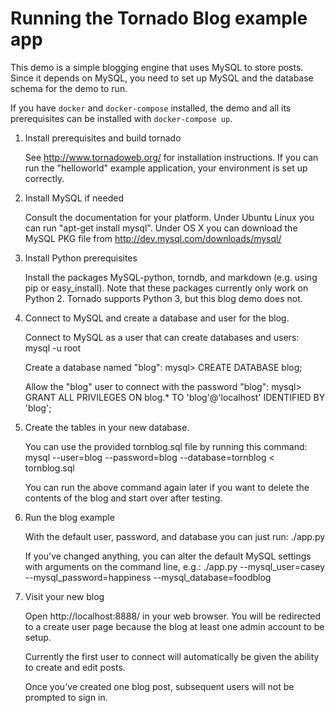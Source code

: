 Running the Tornado Blog example app
====================================
This demo is a simple blogging engine that uses MySQL to store posts. 
Since it depends on MySQL, you need to set up MySQL and the database 
schema for the demo to run.

If you have `docker` and `docker-compose` installed, the demo and all
its prerequisites can be installed with `docker-compose up`.

1. Install prerequisites and build tornado

   See http://www.tornadoweb.org/ for installation instructions. If you can
   run the "helloworld" example application, your environment is set up
   correctly.

2. Install MySQL if needed

   Consult the documentation for your platform. Under Ubuntu Linux you
   can run "apt-get install mysql". Under OS X you can download the
   MySQL PKG file from http://dev.mysql.com/downloads/mysql/

3. Install Python prerequisites

   Install the packages MySQL-python, torndb, and markdown (e.g. using pip or
   easy_install). Note that these packages currently only work on
   Python 2. Tornado supports Python 3, but this blog demo does not.

3. Connect to MySQL and create a database and user for the blog.

   Connect to MySQL as a user that can create databases and users:
   mysql -u root

   Create a database named "blog":
   mysql> CREATE DATABASE blog;

   Allow the "blog" user to connect with the password "blog":
   mysql> GRANT ALL PRIVILEGES ON blog.* TO 'blog'@'localhost' IDENTIFIED BY 'blog';

4. Create the tables in your new database.

   You can use the provided tornblog.sql file by running this command:
   mysql --user=blog --password=blog --database=tornblog < tornblog.sql

   You can run the above command again later if you want to delete the
   contents of the blog and start over after testing.

5. Run the blog example

   With the default user, password, and database you can just run:
   ./app.py

   If you've changed anything, you can alter the default MySQL settings
   with arguments on the command line, e.g.:
   ./app.py --mysql_user=casey --mysql_password=happiness --mysql_database=foodblog

6. Visit your new blog

   Open http://localhost:8888/ in your web browser. You will be redirected to
   a create user page because the blog at least one admin account to be setup.

   Currently the first user to connect will automatically be given the
   ability to create and edit posts.

   Once you've created one blog post, subsequent users will not be
   prompted to sign in.
